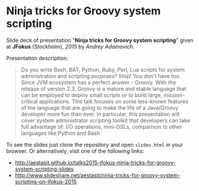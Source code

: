
# Ninja tricks for Groovy system scripting

Slide deck of presentation "**Ninja tricks for Groovy system scripting**" given at **JFokus** (Stockholm), *2015* by *Andrey Adamovich*.

Presentation description:

> Do you write Bash, BAT, Python, Ruby, Perl, Lua scripts for system administration and scripting purposes? Stop! You don't have too. Since JVM ecosystem has a perfect answer - Groovy. With the release of version 2.3, Groovy is a mature and stable language that can be employed to deploy small scripts or to build large, mission-critical applications. This talk focuses on some less-known features of the language that are going to make the life of a Java/Groovy developer more fun than ever. In particular, this presentation will cover system administrator scripting toolkit that developers can take full advantage of: I/O operations, mini-DSLs, comparison to other languages like Python and Bash.


To see the slides just clone the repository and open `slides.html` in your browser. Or alternatively, visit one of the following links:

- <http://aestasit.github.io/talks2015-jfokus-ninja-tricks-for-groovy-system-scripting-slides>
- <http://www.slideshare.net/aestasit/ninja-tricks-for-groovy-system-scripting-on-jfokus-2015>

